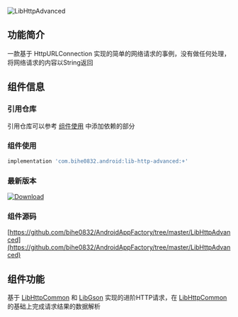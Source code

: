 ![LibHttpAdvanced](https://img.shields.io/badge/AndroidAppFactory-LibHttpAdvanced-brightgreen)

## 功能简介

一款基于 HttpURLConnection 实现的简单的网络请求的事例，没有做任何处理，将网络请求的内容以String返回

## 组件信息

### 引用仓库

引用仓库可以参考 [组件使用](./../start.md) 中添加依赖的部分

### 组件使用

```groovy
implementation 'com.bihe0832.android:lib-http-advanced:+'
```

### 最新版本

[ ![Download](https://api.bintray.com/packages/bihe0832/android/lib-http-advanced/images/download.svg) ](https://bintray.com/bihe0832/android/lib-http-advanced/_latestVersion)

### 组件源码

[https://github.com/bihe0832/AndroidAppFactory/tree/master/LibHttpAdvanced](https://github.com/bihe0832/AndroidAppFactory/tree/master/LibHttpAdvanced)

## 组件功能

基于 [LibHttpCommon](./lib-http-common.md) 和 [LibGson](./lib-gson.md) 实现的进阶HTTP请求，在 [LibHttpCommon](./lib-http-common.md) 的基础上完成请求结果的数据解析 

<!-- ## 事例代码

[https://github.com/bihe0832/AndroidAppFactory/tree/master/APPTest/src/main/java/com/bihe0832/android/test/module/request/TestHttpActivity.kt](https://github.com/bihe0832/AndroidAppFactory/tree/master/APPTest/src/main/java/com/bihe0832/android/test/module/request/TestHttpActivity.kt) -->

